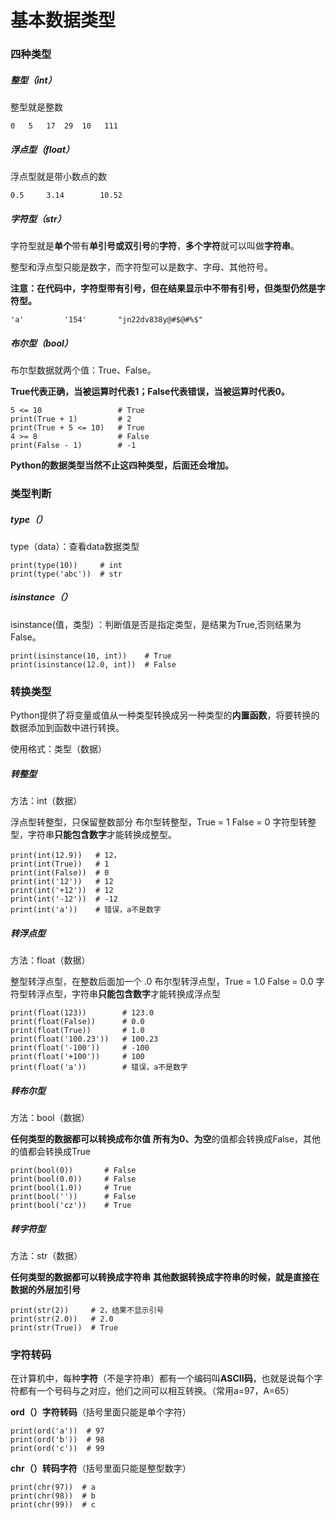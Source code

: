 # 基本数据类型

### 四种类型

##### 整型（int）

整型就是整数

```
0	5	17	29	10	 111	
```

##### 浮点型（float）

浮点型就是带小数点的数

```
0.5		3.14    	10.52		
```

##### 字符型（str）

字符型就是**单个**带有**单引号或双引号**的**字符**，**多个字符**就可以叫做**字符串**。

整型和浮点型只能是数字，而字符型可以是数字、字母、其他符号。

**注意：在代码中，字符型带有引号，但在结果显示中不带有引号，但类型仍然是字符型。**

```
'a'     	'154'		"jn22dv838y@#$@#%$"
```

##### 布尔型（bool）

布尔型数据就两个值：True、False。

**True代表正确，当被运算时代表1；False代表错误，当被运算时代表0。**

```
5 <= 10                 # True
print(True + 1)         # 2
print(True + 5 <= 10)   # True
4 >= 8                  # False
print(False - 1)        # -1
```

**Python的数据类型当然不止这四种类型，后面还会增加。**

### 类型判断

##### type（）

type（data）：查看data数据类型

```
print(type(10))     # int
print(type('abc'))  # str
```

##### isinstance（）

isinstance(值，类型) ：判断值是否是指定类型，是结果为True,否则结果为False。

```
print(isinstance(10, int))    # True
print(isinstance(12.0, int))  # False
```

### 转换类型

Python提供了将变量或值从一种类型转换成另一种类型的**内置函数**，将要转换的数据添加到函数中进行转换。

使用格式：类型（数据）

##### 转整型

方法：int（数据）

浮点型转整型，只保留整数部分
布尔型转整型，True = 1  False = 0
字符型转整型，字符串**只能包含数字**才能转换成整型。

```
print(int(12.9))   # 12，
print(int(True))   # 1
print(int(False))  # 0
print(int('12'))   # 12 
print(int('+12'))  # 12
print(int('-12'))  # -12
print(int('a'))    # 错误，a不是数字
```

##### 转浮点型

方法：float（数据）

整型转浮点型，在整数后面加一个 .0
布尔型转浮点型，True = 1.0  False = 0.0
字符型转浮点型，字符串**只能包含数字**才能转换成浮点型

```
print(float(123))        # 123.0
print(float(False))      # 0.0
print(float(True))       # 1.0
print(float('100.23'))   # 100.23
print(float('-100'))     # -100
print(float('+100'))     # 100
print(float('a'))        # 错误，a不是数字
```

##### 转布尔型

方法：bool（数据）

**任何类型的数据都可以转换成布尔值**
**所有为0、为空**的值都会转换成False，其他的值都会转换成True

```
print(bool(0))       # False
print(bool(0.0))     # False
print(bool(1.0))     # True
print(bool(''))      # False
print(bool('cz'))    # True
```

##### 转字符型

方法：str（数据）

**任何类型的数据都可以转换成字符串**
**其他数据转换成字符串的时候，就是直接在数据的外层加引号**

```
print(str(2))     # 2，结果不显示引号
print(str(2.0))   # 2.0
print(str(True))  # True
```

### 字符转码

在计算机中，每种**字符**（不是字符串）都有一个编码叫**ASCII码**，也就是说每个字符都有一个号码与之对应，他们之间可以相互转换。（常用a=97，A=65）

**ord（）字符转码**（括号里面只能是单个字符）

```
print(ord('a'))  # 97
print(ord('b'))  # 98
print(ord('c'))  # 99
```

**chr（）转码字符**（括号里面只能是整型数字）

```
print(chr(97))  # a
print(chr(98))  # b
print(chr(99))  # c
```
